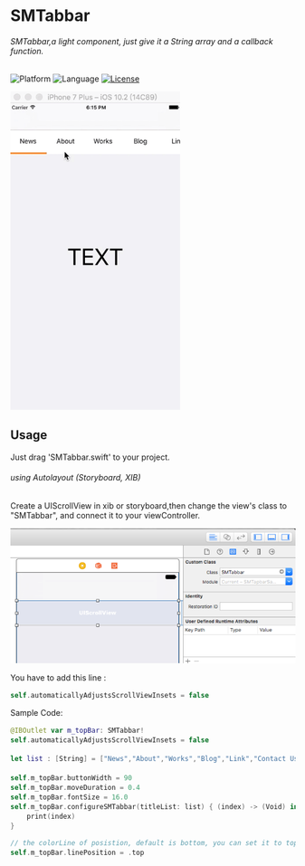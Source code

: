 # SMTabbar
###### SMTabbar,a light component, just give it a String array and a callback function.
![Platform](http://img.shields.io/badge/platform-iOS-blue.svg?style=flat
)
![Language](http://img.shields.io/badge/language-swift-brightred.svg?style=flat
)
[![License](http://img.shields.io/badge/license-MIT-lightgrey.svg?style=flat
)](http://mit-license.org)


<img src="topbar.gif" width="300">

## Usage
Just drag 'SMTabbar.swift' to your project.
###### using Autolayout (Storyboard, XIB)

Create a UIScrollView in xib or storyboard,then change the view's class to "SMTabbar", 
and connect it to your viewController.

<img src="screen.png">

You have to add this line :
```swift
self.automaticallyAdjustsScrollViewInsets = false
```

Sample Code:

```swift
@IBOutlet var m_topBar: SMTabbar!
self.automaticallyAdjustsScrollViewInsets = false

let list : [String] = ["News","About","Works","Blog","Link","Contact Us"]

self.m_topBar.buttonWidth = 90
self.m_topBar.moveDuration = 0.4
self.m_topBar.fontSize = 16.0
self.m_topBar.configureSMTabbar(titleList: list) { (index) -> (Void) in
    print(index)
}
```

```swift
// the colorLine of posistion, default is bottom, you can set it to top.
self.m_topBar.linePosition = .top 
```
